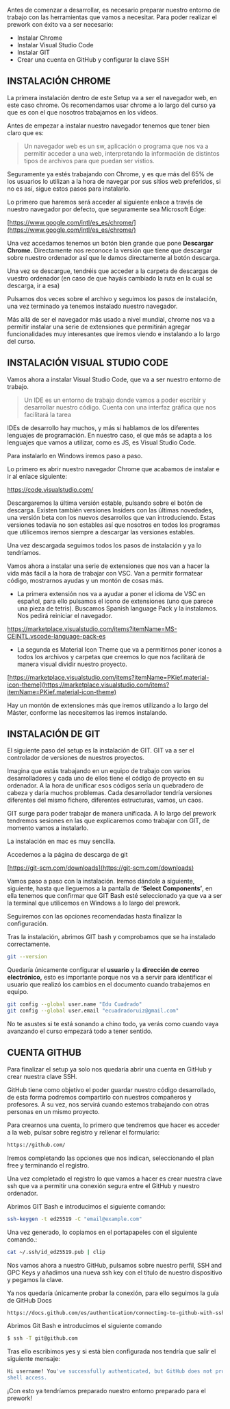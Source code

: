 Antes de comenzar a desarrollar, es necesario preparar nuestro entorno de trabajo con las herramientas que vamos a necesitar. Para poder realizar el prework con éxito va a ser necesario:

- Instalar Chrome
- Instalar Visual Studio Code
- Instalar GIT
- Crear una cuenta en GitHub y configurar la clave SSH


## INSTALACIÓN CHROME

La primera instalación dentro de este Setup va a ser el navegador web, en este caso chrome. Os recomendamos usar chrome a lo largo del curso ya que es con el que nosotros trabajamos en los videos.

Antes de empezar a instalar nuestro navegador tenemos que tener bien claro que es:

 


> Un navegador web es un sw, aplicación o programa que nos va a permitir 
acceder a una web, interpretando la información de distintos tipos de 
archivos para que puedan ser vistios.


  

Seguramente ya estés trabajando con Chrome, y es que más del 65% de los usuarios lo utilizan a la hora de navegar por sus sitios web preferidos, si no es así, sigue estos pasos para instalarlo.

Lo primero que haremos será acceder al siguiente enlace a través de nuestro navegador por defecto, que seguramente sea Microsoft Edge:

 


[https://www.google.com/intl/es_es/chrome/](https://www.google.com/intl/es_es/chrome/)


 

Una vez accedamos tenemos un botón bien grande que pone **Descargar Chrome.** Directamente nos reconoce la versión que tiene que descargar sobre nuestro ordenador así que le damos directamente al botón descarga.

Una vez se descargue, tendréis que acceder a la carpeta de descargas de vuestro ordenador (en caso de que hayáis cambiado la ruta en la cual se descarga, ir a esa)

Pulsamos dos veces sobre el archivo y seguimos los pasos de instalación, una vez terminado ya tenemos instalado nuestro navegador.

Más allá de ser el navegador más usado a nivel mundial, chrome nos va a permitir instalar una serie de extensiones que permitirán agregar funcionalidades muy interesantes que iremos viendo e instalando a lo largo del curso.


## INSTALACIÓN VISUAL STUDIO CODE

Vamos ahora a instalar Visual Studio Code, que va a ser nuestro entorno de trabajo.

 


> Un IDE es un entorno de trabajo donde vamos a poder escribir 
y desarrollar nuestro código. Cuenta con una interfaz gráfica que nos 
facilitará la tarea


   

IDEs de desarrollo hay muchos, y más si hablamos de los diferentes lenguajes de programación. En nuestro caso, el que más se adapta a los lenguajes que vamos a utilizar, como es JS,  es Visual Studio Code.

Para instalarlo en Windows iremos paso a paso. 

Lo primero es abrir nuestro navegador Chrome que acabamos de instalar e ir al enlace siguiente:

 


https://code.visualstudio.com/


   

Descargaremos la última versión estable, pulsando sobre el botón de descarga. Existen también versiones Insiders con las últimas novedades, una versión beta con los nuevos desarrollos que van introduciendo. Estas versiones todavía no son estables así que nosotros en todos los programas que utilicemos iremos siempre a descargar las versiones estables.

Una vez descargada seguimos todos los pasos de instalación y ya lo tendríamos.

Vamos ahora a instalar una serie de extensiones que nos van a hacer la vida más fácil a la hora de trabajar con VSC. Van a permitir formatear código, mostrarnos ayudas y un montón de cosas más.

- La primera extensión nos va a ayudar a poner el idioma de VSC en español, para ello pulsamos el icono de extensiones (uno que parece una pieza de tetris).  Buscamos Spanish language Pack y la instalamos. Nos pedirá reiniciar el navegador.

 


https://marketplace.visualstudio.com/items?itemName=MS-CEINTL.vscode-language-pack-es


   

- La segunda es Material Icon Theme que va a permitirnos poner iconos a todos los archivos y carpetas que creemos lo que nos facilitará de manera visual dividir nuestro proyecto.

 


[https://marketplace.visualstudio.com/items?itemName=PKief.material-icon-theme](https://marketplace.visualstudio.com/items?itemName=PKief.material-icon-theme)


   

Hay un montón de extensiones más que iremos utilizando a lo largo del Máster, conforme las necesitemos las iremos instalando.


## INSTALACIÓN DE GIT

El siguiente paso del setup es la instalación de GIT. GIT va a ser el controlador de versiones de nuestros proyectos.

Imagina que estás trabajando en un equipo de trabajo con varios desarrolladores y cada uno de ellos tiene el código de proyecto en su ordenador. A la hora de unificar esos códigos sería un quebradero de cabeza y daría muchos problemas. Cada desarrollador tendría versiones diferentes del mismo fichero, diferentes estructuras, vamos, un caos.

GIT surge para poder trabajar de manera unificada. A lo largo del prework tendremos sesiones en las que explicaremos como trabajar con GIT, de momento vamos a instalarlo.

La instalación en mac es muy sencilla.

Accedemos a la página de descarga de git


[https://git-scm.com/downloads](https://git-scm.com/downloads)


 

Vamos paso a paso con la instalación. Iremos dándole a siguiente, siguiente, hasta que lleguemos a la pantalla de **‘Select Components’**, en ella tenemos que confirmar que GIT Bash esté seleccionado ya que va a ser la terminal que utilicemos en Windows a lo largo del prework.

Seguiremos con las opciones recomendadas hasta finalizar la configuración.

Tras la instalación, abrimos GIT bash y comprobamos que se ha instalado correctamente.

 

```bash
git --version
```

  

Quedaría únicamente configurar el **usuario** y la **dirección de correo electrónico,** esto es importante porque nos va a servir para identificar el usuario que realizó los cambios en el documento cuando trabajemos en equipo. 

 

```bash
git config --global user.name "Edu Cuadrado"
git config --global user.email "ecuadradoruiz@gmail.com"
```

  

No te asustes si te está sonando a chino todo, ya verás como cuando vaya avanzando el curso empezará todo a tener sentido.


## CUENTA GITHUB

Para finalizar el setup ya solo nos quedaría abrir una cuenta en GitHub y crear nuestra clave SSH.

GitHub tiene como objetivo el poder guardar nuestro código desarrollado, de esta forma podremos compartirlo con nuestros compañeros y profesores. A su vez, nos servirá cuando estemos trabajando con otras personas en un mismo proyecto.

Para crearnos una cuenta, lo primero que tendremos que hacer es acceder a la web, pulsar sobre registro y rellenar el formulario:

 

```bash
https://github.com/
```

 

Iremos completando las opciones que nos indican, seleccionando el plan free y terminando el registro.

Una vez completado el registro lo que vamos a hacer es crear nuestra clave ssh que va a permitir una conexión segura entre el GitHub y nuestro ordenador.

Abrimos GIT Bash e introducimos el siguiente comando:

 

```bash
ssh-keygen -t ed25519 -C "email@example.com"
```

 

Una vez generado, lo copiamos en el portapapeles con el siguiente comando.:

  

```bash
cat ~/.ssh/id_ed25519.pub | clip
```

 

Nos vamos ahora a nuestro GitHub, pulsamos sobre nuestro perfil, SSH and GPC Keys y añadimos una nueva ssh key con el título de nuestro dispositivo y pegamos la clave.

Ya nos quedaría únicamente probar la conexión, para ello seguimos la guía de GitHub Docs

  

```bash
https://docs.github.com/es/authentication/connecting-to-github-with-ssh/testing-your-ssh-connection
```

 

Abrimos Git Bash e introducimos el siguiente comando

   

```bash
$ ssh -T git@github.com
```

  

Tras ello escribimos   yes  y si está bien configurada nos tendría que salir el siguiente mensaje:

```bash
Hi username! You've successfully authenticated, but GitHub does not provide 
shell access.  
```

  

¡Con esto ya tendríamos preparado nuestro entorno preparado para el prework!
